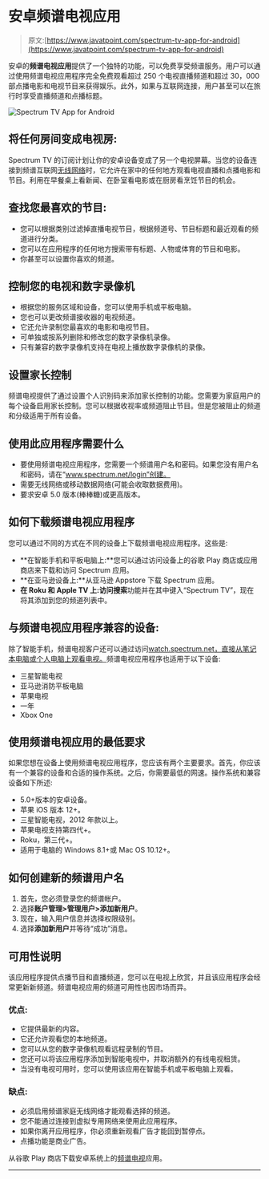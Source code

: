 # 安卓频谱电视应用

> 原文:[https://www.javatpoint.com/spectrum-tv-app-for-android](https://www.javatpoint.com/spectrum-tv-app-for-android)

安卓的**频谱电视应用**提供了一个独特的功能，可以免费享受频谱服务。用户可以通过使用频谱电视应用程序完全免费观看超过 250 个电视直播频道和超过 30，000 部点播电影和电视节目来获得娱乐。此外，如果与互联网连接，用户甚至可以在旅行时享受直播频道和点播标题。

![Spectrum TV App for Android](../Images/9f5f193c99b702fced16e652b9d5850b.png)

## 将任何房间变成电视房:

Spectrum TV 的订阅计划让你的安卓设备变成了另一个电视屏幕。当您的设备连接到频谱互联网[无线网络](https://www.javatpoint.com/wifi-full-form)时，它允许在家中的任何地方观看电视直播和点播电影和节目。利用在早餐桌上看新闻、在卧室看电影或在厨房看烹饪节目的机会。

## 查找您最喜欢的节目:

*   您可以根据类别过滤掉直播电视节目，根据频道号、节目标题和最近观看的频道进行分类。
*   您可以在应用程序的任何地方搜索带有标题、人物或体育的节目和电影。
*   你甚至可以设置你喜欢的频道。

## 控制您的电视和数字录像机

*   根据您的服务区域和设备，您可以使用手机或平板电脑。
*   您也可以更改频谱接收器的电视频道。
*   它还允许录制您最喜欢的电影和电视节目。
*   可单独或按系列删除和修改您的数字录像机录像。
*   只有兼容的数字录像机支持在电视上播放数字录像机的录像。

## 设置家长控制

频谱电视提供了通过设置个人识别码来添加家长控制的功能。您需要为家庭用户的每个设备启用家长控制。您可以根据收视率或频道阻止节目。但是您被阻止的频道和分级适用于所有设备。

## 使用此应用程序需要什么

*   要使用频谱电视应用程序，您需要一个频谱用户名和密码。如果您没有用户名和密码，请在“www.spectrum.net/login”创建。
*   需要无线网络或移动数据网络(可能会收取数据费用)。
*   要求安卓 5.0 版本(棒棒糖)或更高版本。

## 如何下载频谱电视应用程序

您可以通过不同的方式在不同的设备上下载频谱电视应用程序。这些是:

*   **在智能手机和平板电脑上:**您可以通过访问设备上的谷歌 Play 商店或应用商店来下载和访问 Spectrum 应用。
*   **在亚马逊设备上:**从亚马逊 Appstore 下载 Spectrum 应用。
*   **在 Roku 和 Apple TV 上:**访问**搜索**功能并在其中键入“Spectrum TV”，现在将其添加到您的频道列表中。

## 与频谱电视应用程序兼容的设备:

除了智能手机，频谱电视客户还可以通过访问[watch.spectrum.net，直接从笔记本电脑或个人电脑上观看电视。](https://watch.spectrum.net/)频谱电视应用程序也适用于以下设备:

*   三星智能电视
*   亚马逊消防平板电脑
*   苹果电视
*   一年
*   Xbox One

## 使用频谱电视应用的最低要求

如果您想在设备上使用频谱电视应用程序，您应该有两个主要要求。首先，你应该有一个兼容的设备和合适的操作系统。之后，你需要最低的网速。操作系统和兼容设备如下所述:

*   5.0+版本的安卓设备。
*   苹果 iOS 版本 12+。
*   三星智能电视，2012 年款以上。
*   苹果电视支持第四代+。
*   Roku，第三代+。
*   适用于电脑的 Windows 8.1+或 Mac OS 10.12+。

## 如何创建新的频谱用户名

1.  首先，您必须登录您的频谱帐户。
2.  选择**账户管理>管理用户>添加新用户**。
3.  现在，输入用户信息并选择权限级别。
4.  选择**添加新用户**并等待“成功”消息。

## 可用性说明

该应用程序提供点播节目和直播频道，您可以在电视上欣赏，并且该应用程序会经常更新新频道。频谱电视应用的频道可用性也因市场而异。

### 优点:

*   它提供最新的内容。
*   它还允许观看您的本地频道。
*   您可以从您的数字录像机观看远程录制的节目。
*   您还可以将该应用程序添加到智能电视中，并取消额外的有线电视租赁。
*   当没有电视可用时，您可以使用该应用在智能手机或平板电脑上观看。

### 缺点:

*   必须启用频谱家庭无线网络才能观看选择的频道。
*   您不能通过连接到虚拟专用网络来使用此应用程序。
*   如果你离开应用程序，你必须重新观看广告才能回到暂停点。
*   点播功能是商业广告。

从谷歌 Play 商店下载安卓系统上的[频谱电视](https://play.google.com/store/apps/details?id=com.TWCableTV&hl=en_IN)应用。

* * *